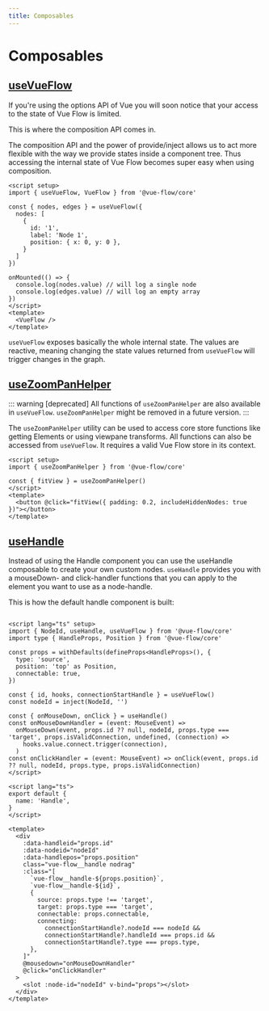 ```yaml
---
title: Composables
---
```


# Composables

## [useVueFlow](/typedocs/functions/useVueFlow)

If you're using the options API of Vue you will soon notice that your access to the state of Vue Flow is limited.

This is where the composition API comes in.

The composition API and the power of provide/inject allows us to act more flexible with the way we provide states inside
a component tree.
Thus accessing the internal state of Vue Flow becomes super easy when using composition.

```vue
<script setup>
import { useVueFlow, VueFlow } from '@vue-flow/core'

const { nodes, edges } = useVueFlow({
  nodes: [
    {
      id: '1',
      label: 'Node 1',
      position: { x: 0, y: 0 },
    }
  ]
})

onMounted(() => {
  console.log(nodes.value) // will log a single node
  console.log(edges.value) // will log an empty array
})
</script>
<template>
  <VueFlow />
</template>
```

`useVueFlow` exposes basically the whole internal state.
The values are reactive, meaning changing the state values returned from `useVueFlow` will trigger changes in the graph.

## [useZoomPanHelper](/typedocs/functions/useZoomPanHelper)

::: warning [deprecated]
All functions of `useZoomPanHelper` are also available in `useVueFlow`.
`useZoomPanHelper` might be removed in a future version.
:::

The `useZoomPanHelper` utility can be used to access core store functions like getting Elements or
using viewpane transforms.
All functions can also be accessed from `useVueFlow`.
It requires a valid Vue Flow store in its context.

```vue
<script setup>
import { useZoomPanHelper } from '@vue-flow/core'

const { fitView } = useZoomPanHelper()
</script>
<template>
  <button @click="fitView({ padding: 0.2, includeHiddenNodes: true })"></button>
</template>
```

## [useHandle](/typedocs/functions/useHandle)

Instead of using the Handle component you can use the useHandle composable to create your own custom nodes. `useHandle`
provides you with a mouseDown- and click-handler functions that you can apply to the element you want to use as a
node-handle.

This is how the default handle component is built:

```vue

<script lang="ts" setup>
import { NodeId, useHandle, useVueFlow } from '@vue-flow/core'
import type { HandleProps, Position } from '@vue-flow/core'

const props = withDefaults(defineProps<HandleProps>(), {
  type: 'source',
  position: 'top' as Position,
  connectable: true,
})

const { id, hooks, connectionStartHandle } = useVueFlow()
const nodeId = inject(NodeId, '')

const { onMouseDown, onClick } = useHandle()
const onMouseDownHandler = (event: MouseEvent) =>
  onMouseDown(event, props.id ?? null, nodeId, props.type === 'target', props.isValidConnection, undefined, (connection) =>
    hooks.value.connect.trigger(connection),
  )
const onClickHandler = (event: MouseEvent) => onClick(event, props.id ?? null, nodeId, props.type, props.isValidConnection)
</script>

<script lang="ts">
export default {
  name: 'Handle',
}
</script>

<template>
  <div
    :data-handleid="props.id"
    :data-nodeid="nodeId"
    :data-handlepos="props.position"
    class="vue-flow__handle nodrag"
    :class="[
      `vue-flow__handle-${props.position}`,
      `vue-flow__handle-${id}`,
      {
        source: props.type !== 'target',
        target: props.type === 'target',
        connectable: props.connectable,
        connecting:
          connectionStartHandle?.nodeId === nodeId &&
          connectionStartHandle?.handleId === props.id &&
          connectionStartHandle?.type === props.type,
      },
    ]"
    @mousedown="onMouseDownHandler"
    @click="onClickHandler"
  >
    <slot :node-id="nodeId" v-bind="props"></slot>
  </div>
</template>
```
